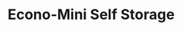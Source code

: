 ---
title: "Econo-Mini Self Storage"
url: /seattle/econo-mini-self-storage/
shop: storage rental
---